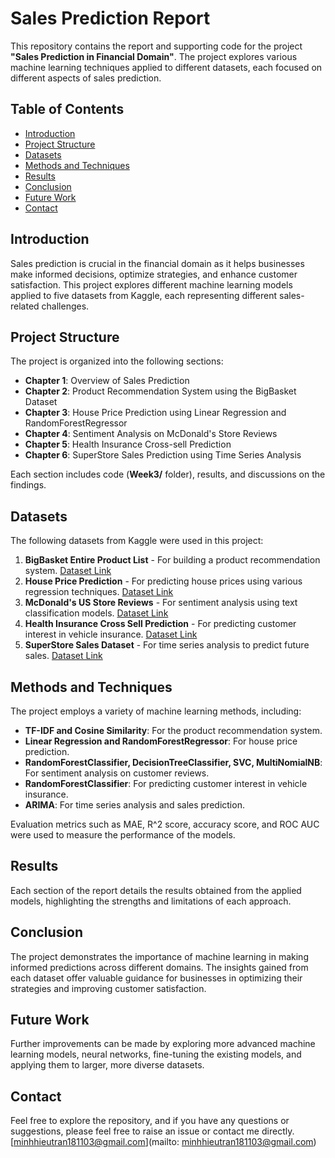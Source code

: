 # Sales Prediction Report

This repository contains the report and supporting code for the project **"Sales Prediction in Financial Domain"**. The project explores various machine learning techniques applied to different datasets, each focused on different aspects of sales prediction.

## Table of Contents
- [Introduction](#introduction)
- [Project Structure](#project-structure)
- [Datasets](#datasets)
- [Methods and Techniques](#methods-and-techniques)
- [Results](#results)
- [Conclusion](#conclusion)
- [Future Work](#future-work)
- [Contact](#contact)
## Introduction
Sales prediction is crucial in the financial domain as it helps businesses make informed decisions, optimize strategies, and enhance customer satisfaction. This project explores different machine learning models applied to five datasets from Kaggle, each representing different sales-related challenges.

## Project Structure
The project is organized into the following sections:
- **Chapter 1**: Overview of Sales Prediction
- **Chapter 2**: Product Recommendation System using the BigBasket Dataset
- **Chapter 3**: House Price Prediction using Linear Regression and RandomForestRegressor
- **Chapter 4**: Sentiment Analysis on McDonald's Store Reviews
- **Chapter 5**: Health Insurance Cross-sell Prediction
- **Chapter 6**: SuperStore Sales Prediction using Time Series Analysis

Each section includes code (**Week3/** folder), results, and discussions on the findings. 

## Datasets
The following datasets from Kaggle were used in this project:
1. **BigBasket Entire Product List** - For building a product recommendation system. [Dataset Link](https://www.kaggle.com/datasets/surajjha101/bigbasket-entire-product-list-28k-datapoints/data?select=BigBasket+Products.csv)
2. **House Price Prediction** - For predicting house prices using various regression techniques. [Dataset Link](https://www.kaggle.com/datasets/shree1992/housedata/data)
3. **McDonald's US Store Reviews** - For sentiment analysis using text classification models. [Dataset Link](https://www.kaggle.com/datasets/nelgiriyewithana/mcdonalds-store-reviews/data?select=McDonald_s_Reviews.csv)
4. **Health Insurance Cross Sell Prediction** - For predicting customer interest in vehicle insurance. [Dataset Link](https://www.kaggle.com/datasets/anmolkumar/health-insurance-cross-sell-prediction/data?select=train.csv)
5. **SuperStore Sales Dataset** - For time series analysis to predict future sales. [Dataset Link](https://www.kaggle.com/datasets/rohitsahoo/sales-forecasting/data?select=train.csv)

## Methods and Techniques
The project employs a variety of machine learning methods, including:
- **TF-IDF and Cosine Similarity**: For the product recommendation system.
- **Linear Regression and RandomForestRegressor**: For house price prediction.
- **RandomForestClassifier, DecisionTreeClassifier, SVC, MultiNomialNB**: For sentiment analysis on customer reviews.
- **RandomForestClassifier**: For predicting customer interest in vehicle insurance.
- **ARIMA**: For time series analysis and sales prediction.

Evaluation metrics such as MAE, R^2 score, accuracy score, and ROC AUC were used to measure the performance of the models.

## Results
Each section of the report details the results obtained from the applied models, highlighting the strengths and limitations of each approach.

## Conclusion
The project demonstrates the importance of machine learning in making informed predictions across different domains. The insights gained from each dataset offer valuable guidance for businesses in optimizing their strategies and improving customer satisfaction.

## Future Work
Further improvements can be made by exploring more advanced machine learning models, neural networks, fine-tuning the existing models, and applying them to larger, more diverse datasets.

## Contact
Feel free to explore the repository, and if you have any questions or suggestions, please feel free to raise an issue or contact me directly.
[minhhieutran181103@gmail.com](mailto: minhhieutran181103@gmail.com)
